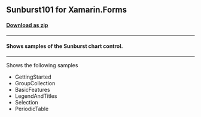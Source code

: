 ## Sunburst101 for Xamarin.Forms
#### [Download as zip](https://downgit.github.io/#/home?url=https://github.com/GrapeCity/ComponentOne-Xamarin-Samples/tree/master/XF/Sunburst101)
____
#### Shows samples of the Sunburst chart control.
____
Shows the following samples


* GettingStarted
* GroupCollection
* BasicFeatures
* LegendAndTitles
* Selection
* PeriodicTable
